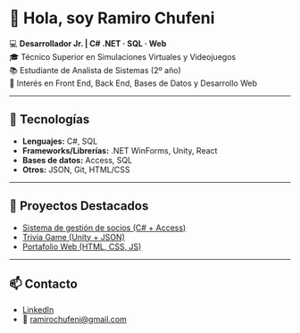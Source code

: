 # 👋 Hola, soy Ramiro Chufeni

💻 **Desarrollador Jr. | C# .NET · SQL · Web**  
🎓 Técnico Superior en Simulaciones Virtuales y Videojuegos  
📚 Estudiante de Analista de Sistemas (2º año)  
🚀 Interés en Front End, Back End, Bases de Datos y Desarrollo Web  

---

## 🔧 Tecnologías
- **Lenguajes:** C#, SQL  
- **Frameworks/Librerías:** .NET WinForms, Unity, React  
- **Bases de datos:** Access, SQL  
- **Otros:** JSON, Git, HTML/CSS  

---

## 📂 Proyectos Destacados
- [Sistema de gestión de socios (C# + Access)](https://github.com/ramirochufeni/Sistema-Gestion-Socios)  
- [Trivia Game (Unity + JSON)](https://github.com/ramirochufeni/Sale-Trivia)  
- [Portafolio Web (HTML, CSS, JS)](https://github.com/ramirochufeni/Sitio-WordPress-Elementor)  

---

## 📫 Contacto
- [LinkedIn](https://www.linkedin.com/in/ramiro-chufeni-457045262/?trk=opento_sprofile_details)  
- 📧 ramirochufeni@gmail.com
